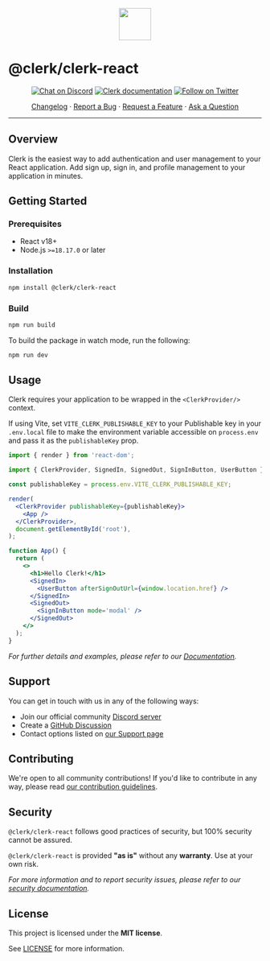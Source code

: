 <p align="center">
  <a href="https://clerk.com?utm_source=github&utm_medium=clerk_react" target="_blank" rel="noopener noreferrer">
    <picture>
      <source media="(prefers-color-scheme: dark)" srcset="https://images.clerk.com/static/logo-dark-mode-400x400.png">
      <img src="https://images.clerk.com/static/logo-light-mode-400x400.png" height="64">
    </picture>
  </a>
  <br />
</p>

# @clerk/clerk-react

<div align="center">

[![Chat on Discord](https://img.shields.io/discord/856971667393609759.svg?logo=discord)](https://clerk.com/discord)
[![Clerk documentation](https://img.shields.io/badge/documentation-clerk-green.svg)](https://beta.clerk.com/docs?utm_source=github&utm_medium=clerk_react)
[![Follow on Twitter](https://img.shields.io/twitter/follow/ClerkDev?style=social)](https://twitter.com/intent/follow?screen_name=ClerkDev)

[Changelog](https://github.com/clerk/javascript/blob/main/packages/react/CHANGELOG.md)
·
[Report a Bug](https://github.com/clerk/javascript/issues/new?assignees=&labels=needs-triage&projects=&template=BUG_REPORT.yml)
·
[Request a Feature](https://feedback.clerk.com/roadmap)
·
[Ask a Question](https://github.com/clerk/javascript/discussions)

</div>

---

## Overview

Clerk is the easiest way to add authentication and user management to your React application. Add sign up, sign in, and profile management to your application in minutes.

## Getting Started

### Prerequisites

- React v18+
- Node.js `>=18.17.0` or later

### Installation

```sh
npm install @clerk/clerk-react
```

### Build

```sh
npm run build
```

To build the package in watch mode, run the following:

```sh
npm run dev
```

## Usage

Clerk requires your application to be wrapped in the `<ClerkProvider/>` context.

If using Vite, set `VITE_CLERK_PUBLISHABLE_KEY` to your Publishable key in your `.env.local` file to make the environment variable accessible on `process.env` and pass it as the `publishableKey` prop.

```jsx
import { render } from 'react-dom';

import { ClerkProvider, SignedIn, SignedOut, SignInButton, UserButton } from '@clerk/clerk-react';

const publishableKey = process.env.VITE_CLERK_PUBLISHABLE_KEY;

render(
  <ClerkProvider publishableKey={publishableKey}>
    <App />
  </ClerkProvider>,
  document.getElementById('root'),
);

function App() {
  return (
    <>
      <h1>Hello Clerk!</h1>
      <SignedIn>
        <UserButton afterSignOutUrl={window.location.href} />
      </SignedIn>
      <SignedOut>
        <SignInButton mode='modal' />
      </SignedOut>
    </>
  );
}
```

_For further details and examples, please refer to our [Documentation](https://beta.clerk.com/docs?utm_source=github&utm_medium=clerk_react)._

## Support

You can get in touch with us in any of the following ways:

- Join our official community [Discord server](https://clerk.com/discord)
- Create a [GitHub Discussion](https://github.com/clerk/javascript/discussions)
- Contact options listed on [our Support page](https://clerk.com/support?utm_source=github&utm_medium=clerk_react)

## Contributing

We're open to all community contributions! If you'd like to contribute in any way, please read [our contribution guidelines](https://github.com/clerk/javascript/blob/main/docs/CONTRIBUTING.md).

## Security

`@clerk/clerk-react` follows good practices of security, but 100% security cannot be assured.

`@clerk/clerk-react` is provided **"as is"** without any **warranty**. Use at your own risk.

_For more information and to report security issues, please refer to our [security documentation](https://github.com/clerk/javascript/blob/main/docs/SECURITY.md)._

## License

This project is licensed under the **MIT license**.

See [LICENSE](https://github.com/clerk/javascript/blob/main/packages/react/LICENSE) for more information.
